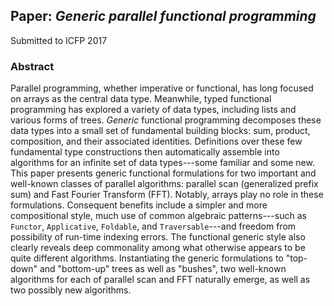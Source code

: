 ## Paper: *Generic parallel functional programming*

Submitted to ICFP 2017

### Abstract

Parallel programming, whether imperative or functional, has long focused on arrays as the central data type. Meanwhile, typed functional programming has explored a variety of data types, including lists and various forms of trees. *Generic* functional programming decomposes these data types into a small set of fundamental building blocks: sum, product, composition, and their associated identities. Definitions over these few fundamental type constructions then automatically assemble into algorithms for an infinite set of data types---some familiar and some new. This paper presents generic functional formulations for two important and well-known classes of parallel algorithms: parallel scan (generalized prefix sum) and Fast Fourier Transform (FFT). Notably, arrays play no role in these formulations. Consequent benefits include a simpler and more compositional style, much use of common algebraic patterns---such as `Functor`, `Applicative`, `Foldable`, and `Traversable`---and freedom from possibility of run-time indexing errors. The functional generic style also clearly reveals deep commonality among what otherwise appears to be quite different algorithms. Instantiating the generic formulations to "top-down" and "bottom-up" trees as well as "bushes", two well-known algorithms for each of parallel scan and FFT naturally emerge, as well as two possibly new algorithms.

